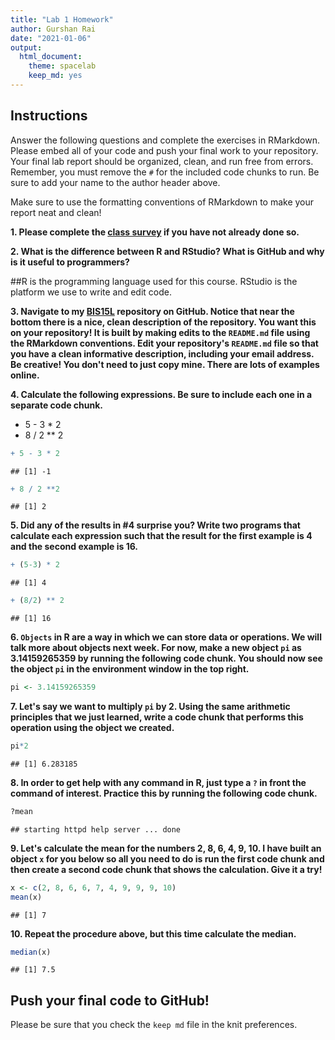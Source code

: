 ```yaml
---
title: "Lab 1 Homework"
author: Gurshan Rai
date: "2021-01-06"
output:
  html_document: 
    theme: spacelab
    keep_md: yes
---
```


## Instructions
Answer the following questions and complete the exercises in RMarkdown. Please embed all of your code and push your final work to your repository. Your final lab report should be organized, clean, and run free from errors. Remember, you must remove the `#` for the included code chunks to run. Be sure to add your name to the author header above.  

Make sure to use the formatting conventions of RMarkdown to make your report neat and clean!  

**1. Please complete the [class survey](https://forms.gle/AHHXd3aobaAdkkFg9) if you have not already done so.**

**2. What is the difference between R and RStudio? What is GitHub and why is it useful to programmers?**  

##R is the programming language used for this course. RStudio is the platform we use to write and edit code.

**3. Navigate to my [BIS15L](https://github.com/jmledford3115/BIS15LW2021_jledford) repository on GitHub. Notice that near the bottom there is a nice, clean description of the repository. You want this on your repository! It is built by making edits to the `README.md` file using the RMarkdown conventions. Edit your repository's `README.md` file so that you have a clean informative description, including your email address. Be creative! You don't need to just copy mine. There are lots of examples online.**  

**4. Calculate the following expressions. Be sure to include each one in a separate code chunk.**  
  + 5 - 3 * 2  
  + 8 / 2 ** 2  
  

```r
+ 5 - 3 * 2
```

```
## [1] -1
```

```r
+ 8 / 2 **2
```

```
## [1] 2
```
  
**5. Did any of the results in #4 surprise you? Write two programs that calculate each expression such that the result for the first example is 4 and the second example is 16.** 


```r
+ (5-3) * 2
```

```
## [1] 4
```

```r
+ (8/2) ** 2
```

```
## [1] 16
```


**6. `Objects` in R are a way in which we can store data or operations. We will talk more about objects next week. For now, make a new object `pi` as 3.14159265359 by running the following code chunk. You should now see the object `pi` in the environment window in the top right.**  

```r
pi <- 3.14159265359
```

**7. Let's say we want to multiply `pi` by 2. Using the same arithmetic principles that we just learned, write a code chunk that performs this operation using the object we created.**  


```r
pi*2
```

```
## [1] 6.283185
```

**8. In order to get help with any command in R, just type a `?` in front the command of interest. Practice this by running the following code chunk.**  

```r
?mean
```

```
## starting httpd help server ... done
```

**9. Let's calculate the mean for the numbers 2, 8, 6, 4, 9, 10. I have built an object `x` for you below so all you need to do is run the first code chunk and then create a second code chunk that shows the calculation. Give it a try!**  

```r
x <- c(2, 8, 6, 6, 7, 4, 9, 9, 9, 10)
mean(x)
```

```
## [1] 7
```

**10. Repeat the procedure above, but this time calculate the median.**  

```r
median(x)
```

```
## [1] 7.5
```


## Push your final code to GitHub!
Please be sure that you check the `keep md` file in the knit preferences.  
